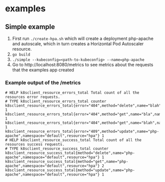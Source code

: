 # examples

## Simple example

1. First run `./create-hpa.sh` which will create a deployment php-apache and autoscale, which in turn creates a Horizontal Pod Autoscaler resource.
2. `go build`
3.  `./simple --kubeconfig=<path-to-kubeconfig> --name=php-apache`
4. Go to http://localhost:8080/metrics to see metrics about the requests that the examples app created

### Example output of the /metrics

```
# HELP k8sclient_resource_errors_total Total count of all the resources error requests.
# TYPE k8sclient_resource_errors_total counter
k8sclient_resource_errors_total{error="404",method="delete",name="blah",namespace="default",resource="hpa"} 1
k8sclient_resource_errors_total{error="404",method="get",name="bla",namespace="default",resource="hpa"} 1
k8sclient_resource_errors_total{error="404",method="get",name="blah",namespace="default",resource="hpa"} 1
k8sclient_resource_errors_total{error="409",method="update",name="php-apache",namespace="default",resource="hpa"} 1
# HELP k8sclient_resource_success_total Total count of all the resources success requests.
# TYPE k8sclient_resource_success_total counter
k8sclient_resource_success_total{method="delete",name="php-apache",namespace="default",resource="hpa"} 1
k8sclient_resource_success_total{method="get",name="php-apache",namespace="default",resource="hpa"} 2
k8sclient_resource_success_total{method="update",name="php-apache",namespace="default",resource="hpa"} 1
```
